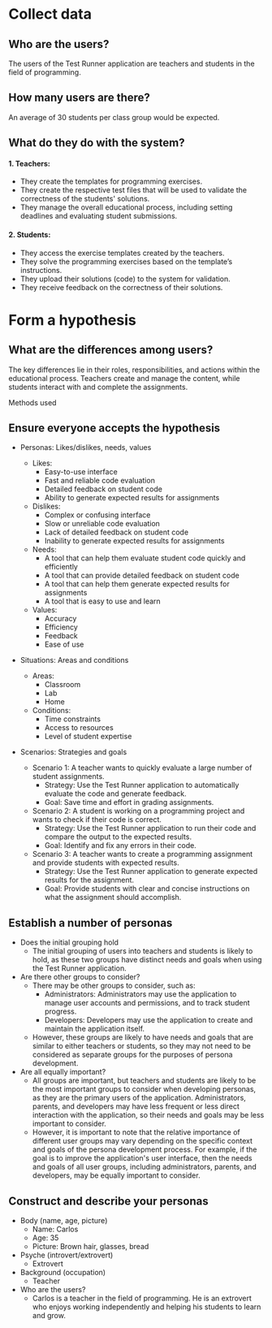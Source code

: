 # Collect data
## Who are the users?
The users of the Test Runner application are teachers and students in the field of programming.
## How many users are there?
An average of 30 students per class group would be expected.
## What do they do with the system?
#### 1. **Teachers**:
* They create the templates for programming exercises.
* They create the respective test files that will be used to validate the correctness of the students' solutions.
* They manage the overall educational process, including setting deadlines and evaluating student submissions.
#### 2. **Students**:
* They access the exercise templates created by the teachers.
* They solve the programming exercises based on the template’s instructions.
* They upload their solutions (code) to the system for validation.
* They receive feedback on the correctness of their solutions.

# Form a hypothesis
## What are the differences among users?
The key differences lie in their roles, responsibilities, and actions within the educational process. Teachers create and manage the content, while students interact with and complete the assignments.

Methods used 

## Ensure everyone accepts the hypothesis 

* Personas: Likes/dislikes, needs, values 
    * Likes: 
        * Easy-to-use interface 
        * Fast and reliable code evaluation 
        * Detailed feedback on student code 
        * Ability to generate expected results for assignments 
    * Dislikes: 
        * Complex or confusing interface 
        * Slow or unreliable code evaluation 
        * Lack of detailed feedback on student code 
        * Inability to generate expected results for assignments 
    * Needs: 
        * A tool that can help them evaluate student code quickly and efficiently 
        * A tool that can provide detailed feedback on student code 
        * A tool that can help them generate expected results for assignments 
        * A tool that is easy to use and learn 
    * Values: 
        * Accuracy 
        * Efficiency 
        * Feedback 
        * Ease of use 
* Situations: Areas and conditions 
    * Areas: 
        * Classroom 
        * Lab 
        * Home 
    * Conditions: 
        * Time constraints 
        * Access to resources 
        * Level of student expertise 

* Scenarios: Strategies and goals 
    * Scenario 1: A teacher wants to quickly evaluate a large number of student assignments. 
        * Strategy: Use the Test Runner application to automatically evaluate the code and generate feedback. 
        * Goal: Save time and effort in grading assignments. 
    * Scenario 2: A student is working on a programming project and wants to check if their code is correct. 
        * Strategy: Use the Test Runner application to run their code and compare the output to the expected results. 
        * Goal: Identify and fix any errors in their code. 
    * Scenario 3: A teacher wants to create a programming assignment and provide students with expected results. 
        * Strategy: Use the Test Runner application to generate expected results for the assignment. 
        * Goal: Provide students with clear and concise instructions on what the assignment should accomplish. 

## Establish a number of personas 

* Does the initial grouping hold 
    * The initial grouping of users into teachers and students is likely to hold, as these two groups have distinct needs and goals when using the Test Runner application. 
* Are there other groups to consider? 
    * There may be other groups to consider, such as: 
        * Administrators: Administrators may use the application to manage user accounts and permissions, and to track student progress. 
        * Developers: Developers may use the application to create and maintain the application itself. 
    * However, these groups are likely to have needs and goals that are similar to either teachers or students, so they may not need to be considered as separate groups for the purposes of persona development. 
* Are all equally important? 
    * All groups are important, but teachers and students are likely to be the most important groups to consider when developing personas, as they are the primary users of the application. Administrators, parents, and developers may have less frequent or less direct interaction with the application, so their needs and goals may be less important to consider. 
    * However, it is important to note that the relative importance of different user groups may vary depending on the specific context and goals of the persona development process. For example, if the goal is to improve the application's user interface, then the needs and goals of all user groups, including administrators, parents, and developers, may be equally important to consider. 

## Construct and describe your personas 
* Body (name, age, picture) 
    * Name: Carlos 
    * Age: 35 
    * Picture: Brown hair, glasses, bread
* Psyche (introvert/extrovert) 
    * Extrovert 
* Background (occupation) 
    * Teacher 
* Who are the users? 
    * Carlos is a teacher in the field of programming. He is an extrovert who enjoys working independently and helping his students to learn and grow. 
